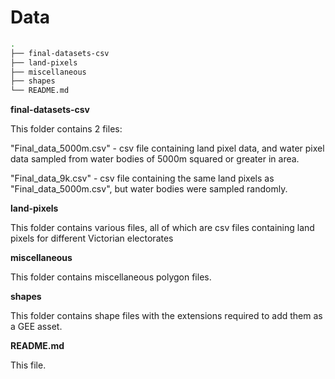 # Data

```bash
.
├── final-datasets-csv
├── land-pixels
├── miscellaneous
├── shapes
└── README.md
```

**final-datasets-csv**

This folder contains 2 files:

"Final_data_5000m.csv" - csv file containing land pixel data, and water pixel data sampled from water bodies of 5000m squared or greater in area.

"Final_data_9k.csv" - csv file containing the same land pixels as "Final_data_5000m.csv", but water bodies were sampled randomly.

**land-pixels**

This folder contains various files, all of which are csv files containing land pixels for different Victorian electorates

**miscellaneous**

This folder contains miscellaneous polygon files.

**shapes**

This folder contains shape files with the extensions required to add them as a GEE asset.

**README.md**

This file.
